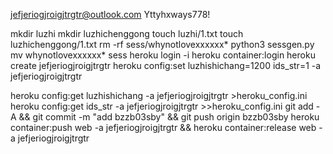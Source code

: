 jefjeriogjroigjtrgtr@outlook.com
Yttyhxways778!

mkdir luzhi
mkdir luzhichenggong
touch luzhi/1.txt
touch luzhichenggong/1.txt
rm -rf sess/whynotlovexxxxxx*
python3 sessgen.py
mv whynotlovexxxxxx* sess
heroku login -i
heroku container:login
heroku create jefjeriogjroigjtrgtr
heroku config:set luzhishichang=1200 ids_str=1 -a jefjeriogjroigjtrgtr

heroku config:get luzhishichang -a jefjeriogjroigjtrgtr >heroku_config.ini
heroku config:get ids_str -a jefjeriogjroigjtrgtr >>heroku_config.ini
git add -A && git commit -m "add bzzb03sby" && git push origin bzzb03sby
heroku container:push web -a jefjeriogjroigjtrgtr && heroku container:release web -a jefjeriogjroigjtrgtr